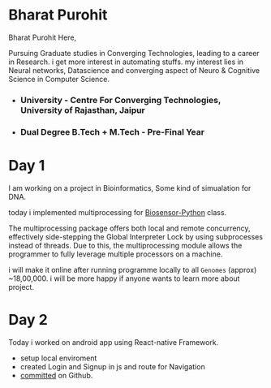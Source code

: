 # Bharat Purohit

Bharat Purohit Here,

Pursuing Graduate studies in Converging Technologies, leading to a career in Research.
i get more interest in automating stuffs. my interest lies in Neural networks, Datascience and converging aspect of Neuro & Cognitive Science in Computer Science.


- ### University - Centre For Converging Technologies, University of Rajasthan, Jaipur

- ### Dual Degree B.Tech + M.Tech - Pre-Final Year  

# Day 1
 I am working on a project in Bioinformatics, Some kind of simualation for DNA.
 
 today i implemented multiprocessing for [Biosensor-Python](https://github.com/DBT-BIF/Biosensor-Python) class. 
 
 The multiprocessing package offers both local and remote concurrency, effectively side-stepping the Global Interpreter Lock by using subprocesses instead of threads. Due to this, the multiprocessing module allows the programmer to fully leverage multiple processors on a machine.
 
 i will make it online after running programme locally to all `Genomes` (approx) ~18,00,000. i will be more happy if anyone wants to learn more about project.


# Day 2
Today i worked on android app using React-native Framework.
- setup local enviroment
- created Login and Signup in js and route for Navigation
- [committed](https://github.com/bharatpurohit97/LetsMatch/commit/64eb416fa2f8cd119f118f2ec8c8183b5214bee6) on Github. 
